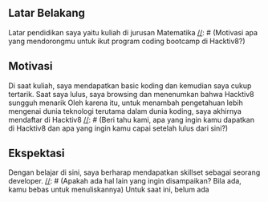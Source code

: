 [//]: # (Ceritakan sedikit tentang latar belakangmu seperti pendidikan terakhir atau pekerjaan sebelumnya)
## Latar Belakang
Latar pendidikan saya yaitu kuliah di jurusan Matematika
[//]: # (Motivasi apa yang mendorongmu untuk ikut program coding bootcamp di Hacktiv8?)
## Motivasi
Di saat kuliah, saya mendapatkan basic koding dan kemudian saya cukup tertarik. Saat saya lulus, saya browsing dan menenumkan bahwa Hacktiv8 sungguh menarik
Oleh karena itu, untuk menambah pengetahuan lebih mengenai dunia teknologi terutama dalam dunia koding, saya akhirnya mendaftar di Hacktiv8
[//]: # (Beri tahu kami, apa yang ingin kamu dapatkan di Hacktiv8 dan apa yang ingin kamu capai setelah lulus dari sini?)
## Ekspektasi
Dengan belajar di sini, saya berharap mendapatkan skillset sebagai seorang developer.
[//]: # (Apakah ada hal lain yang ingin disampaikan? Bila ada, kamu bebas untuk menuliskannya)
Untuk saat ini, belum ada